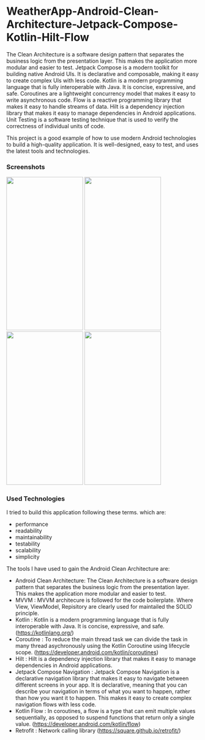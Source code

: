# WeatherApp-Android-Clean-Architecture-Jetpack-Compose-Kotlin-Hilt-Flow

The Clean Architecture is a software design pattern that separates the business logic from the presentation layer. This makes the application more modular and easier to test. Jetpack Compose is a modern toolkit for building native Android UIs. It is declarative and composable, making it easy to create complex UIs with less code. Kotlin is a modern programming language that is fully interoperable with Java. It is concise, expressive, and safe. Coroutines are a lightweight concurrency model that makes it easy to write asynchronous code. Flow is a reactive programming library that makes it easy to handle streams of data. Hilt is a dependency injection library that makes it easy to manage dependencies in Android applications. Unit Testing is a software testing technique that is used to verify the correctness of individual units of code.

This project is a good example of how to use modern Android technologies to build a high-quality application. It is well-designed, easy to test, and uses the latest tools and technologies.

### Screenshots

<img src="https://user-images.githubusercontent.com/11981999/230939471-a1da5444-ea34-4663-b396-1b7294c810b5.png" width="200" height="400">  <img src="https://user-images.githubusercontent.com/11981999/230939486-43d06415-90bc-4b96-9294-31be6b14aa3e.png" width="200" height="400">  <img src="https://user-images.githubusercontent.com/11981999/230939490-ff1d1772-8495-4e73-bbf0-0ba0b7985421.png" width="200" height="400">  <img src="https://user-images.githubusercontent.com/11981999/230939504-e8a81e28-082f-4fd6-857f-3097e3aea424.png" width="200" height="400">

### Used Technologies

I tried to build this application following these terms. which are:

- performance
- readability
- maintainability
- testability
- scalability
- simplicity

The tools I have used to gain the Android Clean Architecture are:

- Android Clean Architecture: The Clean Architecture is a software design pattern that separates the business logic from the presentation layer. This makes the application more modular and easier to test.
- MVVM :  MVVM architecure is followed for the code boilerplate. Where View, ViewModel, Repisitory are clearly used for maintailed the SOLID principle. 
- Kotlin : Kotlin is a modern programming language that is fully interoperable with Java. It is concise, expressive, and safe.  (https://kotlinlang.org/)
- Coroutine : To reduce the main thread task we can divide the task in many thread asychronously using the Kotlin Coroutine using lifecycle scope. (https://developer.android.com/kotlin/coroutines)
- Hilt : Hilt is a dependency injection library that makes it easy to manage dependencies in Android applications.
- Jetpack Compose Navigation : Jetpack Compose Navigation is a declarative navigation library that makes it easy to navigate between different screens in your app. It is declarative, meaning that you can describe your navigation in terms of what you want to happen, rather than how you want it to happen. This makes it easy to create complex navigation flows with less code.
- Kotlin Flow : In coroutines, a flow is a type that can emit multiple values sequentially, as opposed to suspend functions that return only a single value. (https://developer.android.com/kotlin/flow)
- Retrofit : Network calling library (https://square.github.io/retrofit/)

